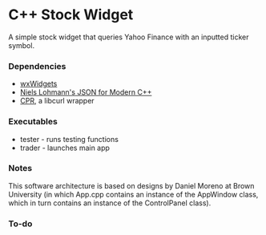 # C++ Stock Widget

A simple stock widget that queries Yahoo Finance with an inputted ticker symbol. 

### Dependencies
- [wxWidgets](https://docs.wxwidgets.org/3.0/index.html)
- [Niels Lohmann's JSON for Modern C++](https://github.com/nlohmann/json)
- [CPR](https://github.com/libcpr/cpr), a libcurl wrapper

### Executables
- tester - runs testing functions
- trader - launches main app

### Notes
This software architecture is based on designs by Daniel Moreno at Brown University (in which App.cpp contains an instance of the AppWindow class, which in turn contains an instance of the ControlPanel class).

### To-do
